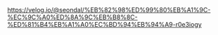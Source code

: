 https://velog.io/@seondal/%EB%82%98%ED%99%80%EB%A1%9C-%EC%9C%A0%ED%8A%9C%EB%B8%8C-%ED%81%B4%EB%A1%A0%EC%BD%94%EB%94%A9-r0e3iogy
